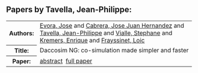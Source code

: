 <h2>Papers by Tavella, Jean-Philippe:</h2>
<!-- Begin papers -->
<table>
<tr><th>Authors:</th><td>
<a href="../authors/author_063.html">Evora, Jose</a> and 
<a href="../authors/author_035.html">Cabrera, Jose Juan Hernandez</a> and 
<a href="../authors/author_234.html">Tavella, Jean-Philippe</a> and 
<a href="../authors/author_251.html">Vialle, Stephane</a> and 
<a href="../authors/author_135.html">Kremers, Enrique</a> and 
<a href="../authors/author_067.html">Frayssinet, Loic</a>
</td></tr>
<tr><th>Title:  </th><td>Daccosim NG: co-simulation made simpler and faster</td></tr>
<tr><th>Paper:  </th><td><a href="../abstracts/Modelica2019abstractP06.pdf">abstract</a>&nbsp;&nbsp;<a href="../papers/Modelica2019paperP06.pdf">full paper</a></td></tr>
</table>
<br>
<!-- End papers -->